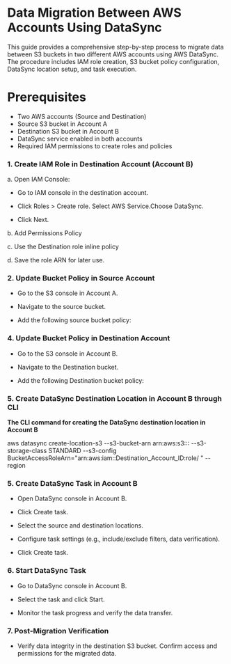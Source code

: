 # Data Migration Between AWS Accounts Using DataSync

This guide provides a comprehensive step-by-step process to migrate data between S3 buckets in two different AWS accounts using AWS DataSync. The procedure includes IAM role creation, S3 bucket policy configuration, DataSync location setup, and task execution.

# Prerequisites

- Two AWS accounts (Source and Destination)
- Source S3 bucket in Account A
- Destination S3 bucket in Account B
- DataSync service enabled in both accounts
- Required IAM permissions to create roles and policies

### 1. Create IAM Role in Destination Account (Account B)

a. Open IAM Console:

- Go to IAM console in the destination account.

- Click Roles > Create role. Select AWS Service.Choose DataSync.
- Click Next.

b. Add Permissions Policy 

c. Use the Destination role inline policy 

d. Save the role ARN for later use.


### 2. Update Bucket Policy in Source Account 

- Go to the S3 console in Account A.

- Navigate to the source bucket.

- Add the following  source bucket policy:


### 4. Update Bucket Policy in Destination Account

- Go to the S3 console in Account B.

- Navigate to the Destination bucket.

- Add the following  Destination bucket policy:


### 5. Create DataSync Destination Location in Account B through CLI

**The CLI command for creating the DataSync destination location in Account B**
  

aws datasync create-location-s3 --s3-bucket-arn arn:aws:s3:::<Source Bucket Name> --s3-storage-class STANDARD --s3-config BucketAccessRoleArn="arn:aws:iam::Destination_Account_ID:role/<Your Role Name> " --region <Your region>


### 5. Create DataSync Task in Account B

- Open DataSync console in Account B.

- Click Create task.

- Select the source and destination locations.

- Configure task settings (e.g., include/exclude filters, data verification).

- Click Create task.


### 6. Start DataSync Task

- Go to DataSync console in Account B.

- Select the task and click Start.

- Monitor the task progress and verify the data transfer.


### 7. Post-Migration Verification
- Verify data integrity in the destination S3 bucket.
Confirm access and permissions for the migrated data.
